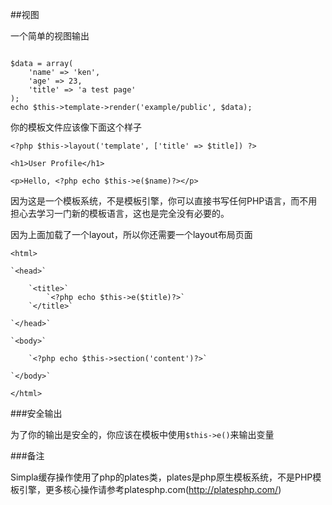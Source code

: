##视图

一个简单的视图输出

<pre><code>
$data = array(
    'name' => 'ken',
    'age' => 23,
    'title' => 'a test page'
);
echo $this->template->render('example/public', $data);
</code></pre>

你的模板文件应该像下面这个样子

`<?php $this->layout('template', ['title' => $title]) ?>`

`<h1>User Profile</h1>`

`<p>Hello, <?php echo $this->e($name)?></p>`

因为这是一个模板系统，不是模板引擎，你可以直接书写任何PHP语言，而不用担心去学习一门新的模板语言，这也是完全没有必要的。

因为上面加载了一个layout，所以你还需要一个layout布局页面

`<html>`

    `<head>`

        `<title>`
            `<?php echo $this->e($title)?>`
        `</title>`

    `</head>`

    `<body>`

        `<?php echo $this->section('content')?>`

    `</body>`

`</html>`

###安全输出

为了你的输出是安全的，你应该在模板中使用`$this->e()`来输出变量

###备注

Simpla缓存操作使用了php的plates类，plates是php原生模板系统，不是PHP模板引擎，更多核心操作请参考platesphp.com(http://platesphp.com/)